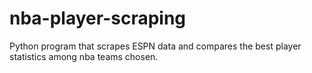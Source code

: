 # nba-player-scraping
Python program that scrapes ESPN data and compares the best player statistics among nba teams chosen.
